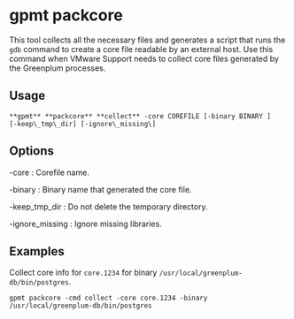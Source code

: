 # gpmt packcore 

This tool collects all the necessary files and generates a script that runs the `gdb` command to create a core file readable by an external host. Use this command when VMware Support needs to collect core files generated by the Greenplum processes.

## <a id="usage"></a>Usage 

```
**gpmt** **packcore** **collect** -core COREFILE [-binary BINARY ] 
[-keep\_tmp\_dir] [-ignore\_missing\] 
```

## <a id="opts"></a>Options 

-core
:   Corefile name.

-binary
:   Binary name that generated the core file.

-keep\_tmp\_dir
:   Do not delete the temporary directory.

-ignore\_missing
:   Ignore missing libraries.

## <a id="exs"></a>Examples 

Collect core info for `core.1234` for binary `/usr/local/greenplum-db/bin/postgres`.

```
gpmt packcore -cmd collect -core core.1234 -binary /usr/local/greenplum-db/bin/postgres
```

